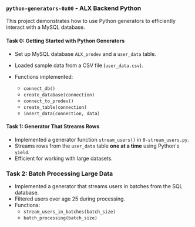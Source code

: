 ### `python-generators-0x00` - ALX Backend Python

This project demonstrates how to use Python generators to efficiently interact with a MySQL database.


#### Task 0: Getting Started with Python Generators

* Set up MySQL database `ALX_prodev` and a `user_data` table.
* Loaded sample data from a CSV file (`user_data.csv`).
* Functions implemented:

  * `connect_db()`
  * `create_database(connection)`
  * `connect_to_prodev()`
  * `create_table(connection)`
  * `insert_data(connection, data)`


#### Task 1: Generator That Streams Rows

* Implemented a generator function `stream_users()` in `0-stream_users.py`.
* Streams rows from the `user_data` table **one at a time** using Python's `yield`.
* Efficient for working with large datasets.


### Task 2: Batch Processing Large Data
- Implemented a generator that streams users in batches from the SQL database.
- Filtered users over age 25 during processing.
- Functions:
  - `stream_users_in_batches(batch_size)`
  - `batch_processing(batch_size)`
